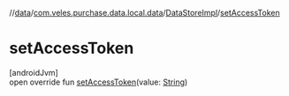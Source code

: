 //[data](../../../index.md)/[com.veles.purchase.data.local.data](../index.md)/[DataStoreImpl](index.md)/[setAccessToken](set-access-token.md)

# setAccessToken

[androidJvm]\
open override fun [setAccessToken](set-access-token.md)(value: [String](https://kotlinlang.org/api/latest/jvm/stdlib/kotlin/-string/index.html))
